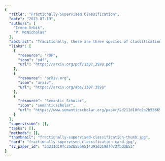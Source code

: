 ```yaml
---
{
  "title": "Fractionally-Supervised Classification",
  "date": "2013-07-13",
  "authors": [
    "Irene Vrbik",
    "P. McNicholas"
  ],
  "abstract": "Traditionally, there are three species of classification: unsupervised, supervised, and semi-supervised. Supervised and semi-supervised classification differ by whether or not weight is given to unlabelled observations in the classification procedure. In unsupervised classification, or clustering, all observations are unlabeled and hence full weight is given to unlabelled observations. When some observations are unlabelled, it can be very difficult to a priori choose the optimal level of supervision, and the consequences of a sub-optimal choice can be non-trivial. A flexible fractionally-supervised approach to classification is introduced, where any level of supervision—ranging from unsupervised to supervised—can be attained. Our approach uses a weighted likelihood, wherein weights control the relative role that labelled and unlabelled data have in building a classifier. A comparison between our approach and the traditional species is presented using simulated and real data. Gaussian mixture models are used as a vehicle to illustrate our fractionally-supervised classification approach; however, it is broadly applicable and variations on the postulated model can be easily made.",
  "links": [
    {
      "resource": "PDF",
      "icon": "pdf",
      "url": "https://arxiv.org/pdf/1307.3598.pdf"
    },
    {
      "resource": "arXiv.org",
      "icon": "arxiv",
      "url": "https://arxiv.org/abs/1307.3598"
    },
    {
      "resource": "Semantic Scholar",
      "icon": "semanticscholar",
      "url": "https://www.semanticscholar.org/paper/2d211d10fc2a2b5566514391d319df072fbd3b52"
    }
  ],
  "supervision": [],
  "tasks": [],
  "methods": [],
  "thumbnail": "fractionally-supervised-classification-thumb.jpg",
  "card": "fractionally-supervised-classification-card.jpg",
  "s2_paper_id": "2d211d10fc2a2b5566514391d319df072fbd3b52"
}
---
```


